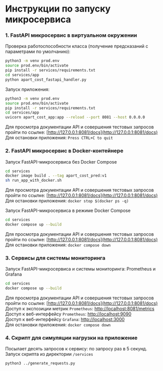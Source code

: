 # Инструкции по запуску микросервиса

### 1. FastAPI микросервис в виртуальном окружении

Проверка работоспособности класса (получение предсказаний с параметрами по умолчанию):

```bash
python3 -m venv prod.env
source prod.env/bin/activate
pip install -r services/requirements.txt
cd services/app
python apart_cost_fastapi_handler.py
```

Запуск приложения:

```bash
python3 -m venv prod.env
source prod.env/bin/activate
pip install -r services/requirements.txt
cd services/app
uvicorn apart_cost_app:app --reload --port 8081 --host 0.0.0.0
```
Для просмотра документации API и совершения тестовых запросов пройти по ссылке: [http://127.0.0.1:8081/docs](http://127.0.0.1:8081/docs)
<br>Для остановки приложения: `Press CTRL+C to quit`

### 2. FastAPI микросервис в Docker-контейнере

Запуск FastAPI-микросервиса без Docker Compose

```bash
cd services
docker image build . --tag apart_cost_pred:v1
sh run_app_with_docker.sh
```

Для просмотра документации API и совершения тестовых запросов пройти по ссылке: [http://127.0.0.1:8081/docs](http://127.0.0.1:8081/docs)
<br>Для остановки приложения: ```docker stop $(docker ps -q)```

Запуск FastAPI-микросервиса в режиме Docker Compose

```bash
cd services
docker compose up --build
```

Для просмотра документации API и совершения тестовых запросов пройти по ссылке: [http://127.0.0.1:8081/docs](http://127.0.0.1:8081/docs)
<br>Для остановки приложения: ```docker compose down```

### 3. Сервисы для системы мониторинга

Запуск FastAPI-микросервиса и системы мониторинга: Prometheus и Grafana

```bash
cd services
docker compose up --build
```

Для просмотра документации API и совершения тестовых запросов пройти по ссылке: [http://127.0.0.1:8081/docs](http://127.0.0.1:8081/docs)
<br>Доступ к экспозиции метрик `Prometheus`: [http://localhost:8081/metrics](http://localhost:8081/metrics)
<br>Доступ к веб-интерфейсу `Prometheus`: [http://localhost:9090](http://localhost:9090)
<br>Доступ к веб-интерфейсу `Grafana`: [http://localhost:3000](http://localhost:3000)
<br>Для остановки приложения: ```docker compose down```

### 4. Скрипт для симуляции нагрузки на приложение

Посылает десять запросов к сервису: по запросу раз в 5 секунд.
<br>Запуск скрипта из директории `/services`

```bash
python3 ../generate_requests.py
```
